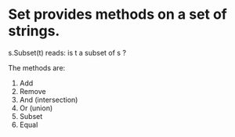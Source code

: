 # Set provides methods on a set of strings.

s.Subset(t) reads: is t a subset of s ?

The methods are:
1. Add
1. Remove
1. And (intersection)
1. Or (union)
1. Subset
1. Equal

